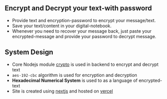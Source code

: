 ## Encrypt and Decrypt your text-with password
- Provide text and encryption-password to encrypt your message/text. 
- Save your text/content in your digital-notebook.
- Whenever you need to recover your message back, just paste your encrypted-message and provide your password to decrypt message.


## System Design
- Core Nodejs module [crypto](https://nodejs.org/api/crypto.html) is used in backend to encrypt and decrypt text
- `aes-192-cbc` algorithm is used for encryption and decryption
- **Hexadecimal Numerical System** is used to as a language of encrypted-text
- Site is created using [nextjs](https://nextjs.org) and hosted on [vercel](https://vercel.com)
